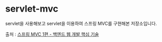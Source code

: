 # servlet-mvc
servlet을 사용해보고 servlet을 이용하여 스프링 MVC를 구현해본 저장소입니다. <br>

출처 : [스프링 MVC 1편 - 백엔드 웹 개발 핵심 기술](https://www.inflearn.com/course/%EC%8A%A4%ED%94%84%EB%A7%81-mvc-1/dashboard)
